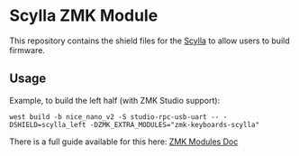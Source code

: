 # Scylla ZMK Module

This repository contains the shield files for the [Scylla](https://github.com/Bastardkb/Scylla) to allow users to build firmware.

## Usage
Example, to build the left half (with ZMK Studio support):
```
west build -b nice_nano_v2 -S studio-rpc-usb-uart -- -DSHIELD=scylla_left -DZMK_EXTRA_MODULES="zmk-keyboards-scylla"
```
There is a full guide available for this here: [ZMK Modules Doc](https://zmk.dev/docs/features/modules)